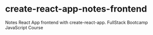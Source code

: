 # create-react-app-notes-frontend

Notes React App frontend with create-react-app. FullStack Bootcamp JavaScript Course
